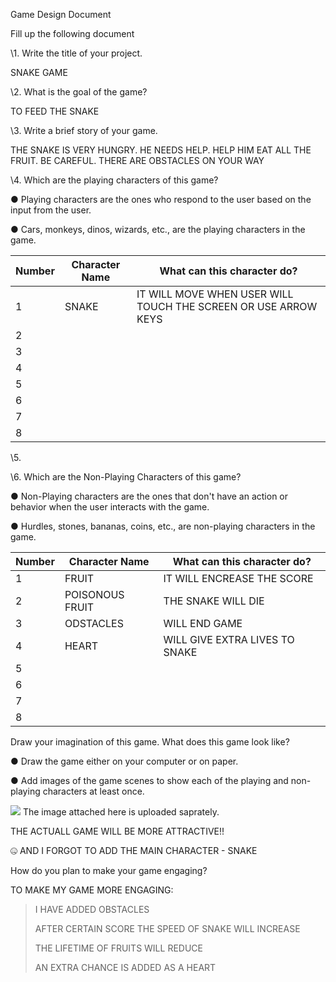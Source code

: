 Game Design Document

Fill up the following document 

 



 

 

\1.  Write the title of your project.

 SNAKE GAME



 

 

\2.  What is the goal of the game?

 TO FEED THE SNAKE



 

 

\3.  Write a brief story of your game.

 THE SNAKE IS VERY HUNGRY. HE NEEDS HELP. HELP HIM EAT ALL THE FRUIT. BE CAREFUL. THERE ARE OBSTACLES ON YOUR WAY



 



 



 


 

\4.  Which are the playing characters of this game? 

●   Playing characters are the ones who respond to the user based on the input from the user.

●   Cars, monkeys, dinos, wizards, etc., are the playing characters in the game. 

 

| Number | Character Name | What can this  character do?                                 |
| ------ | -------------- | ------------------------------------------------------------ |
| 1      | SNAKE          | IT WILL MOVE WHEN USER WILL TOUCH THE SCREEN OR USE ARROW KEYS |
| 2      |                |                                                              |
| 3      |                |                                                              |
| 4      |                |                                                              |
| 5      |                |                                                              |
| 6      |                |                                                              |
| 7      |                |                                                              |
| 8      |                |                                                              |



\5.   

\6.  Which are the Non-Playing Characters of this game?

●   Non-Playing characters are the ones that don't have an action or behavior when the user interacts with the game.

●   Hurdles, stones, bananas, coins, etc., are non-playing characters in the game.  

 

| Number | Character Name  | What can this  character do?   |
| ------ | --------------- | ------------------------------ |
| 1      | FRUIT           | IT WILL ENCREASE THE SCORE     |
| 2      | POISONOUS FRUIT | THE SNAKE WILL DIE             |
| 3      | ODSTACLES       | WILL END GAME                  |
| 4      | HEART           | WILL GIVE EXTRA LIVES TO SNAKE |
| 5      |                 |                                |
| 6      |                 |                                |
| 7      |                 |                                |
| 8      |                 |                                |

 

 

Draw your imagination of this game. What does this game look like?

●   Draw the game either on your computer or on paper. 

●   Add images of the game scenes to show each of the playing and non-playing characters at least once.  

 ![](C:\Users\admin\Pictures\Capture.PNG)
The image attached here is uploaded saprately.

THE ACTUALL GAME WILL BE MORE ATTRACTIVE!!

:zipper_mouth_face: AND I FORGOT TO ADD THE MAIN CHARACTER - SNAKE 

 

How do you plan to make your game engaging? 

TO MAKE MY GAME MORE ENGAGING:

> I HAVE ADDED OBSTACLES
>
> AFTER CERTAIN SCORE THE SPEED OF SNAKE WILL INCREASE 
>
> THE LIFETIME OF FRUITS WILL REDUCE
>
> AN EXTRA CHANCE IS ADDED AS A HEART







 

